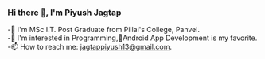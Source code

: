 ### Hi there 👋, I'm Piyush Jagtap
-🏫 I'm MSc I.T. Post Graduate from Pillai's College, Panvel. <br/>
-👀 I'm interested in Programming,💖Android App Development is my favorite. <br/>
-📫 How to reach me: jagtappiyush13@gmail.com.
<!--
**PiyushJagtap/PiyushJagtap** is a ✨ _special_ ✨ repository because its `README.md` (this file) appears on your GitHub profile.

Here are some ideas to get you started:

- 🔭 I’m currently working on ...
- 🌱 I’m currently learning ...
- 👯 I’m looking to collaborate on ...
- 🤔 I’m looking for help with ...
- 💬 Ask me about ...
- 📫 How to reach me: ...
- 😄 Pronouns: ...
- ⚡ Fun fact: ...
-->
